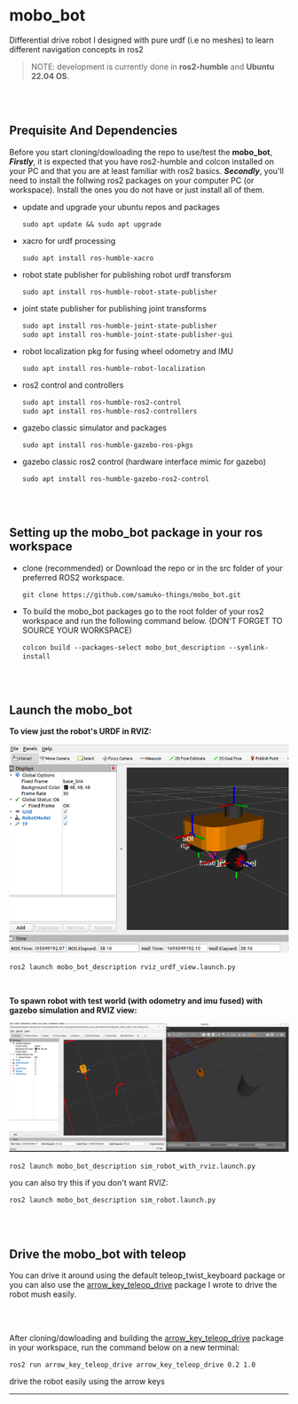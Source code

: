 # mobo_bot 
Differential drive robot I designed with pure urdf (i.e no meshes) to learn different navigation concepts in ros2

> NOTE: development is currently done in **ros2-humble** and **Ubuntu 22.04 OS**.

<br/>
<br/>

## Prequisite And Dependencies
Before you start cloning/dowloading the repo to use/test the **mobo_bot**, ***Firstly***, it is expected that you have ros2-humble and colcon installed on your PC and that you are at least familiar with ros2 basics. ***Secondly***, you'll need to install the follwing ros2 packages on your computer PC (or workspace). Install the ones you do not have or just install all of them.


- update and upgrade your ubuntu repos and packages
  ```shell
  sudo apt update && sudo apt upgrade
  ```
- xacro for urdf processing
  ```shell
  sudo apt install ros-humble-xacro
  ```
- robot state publisher for publishing robot urdf transforsm
  ```shell
  sudo apt install ros-humble-robot-state-publisher
  ```
- joint state publisher for publishing joint transforms
  ```shell
  sudo apt install ros-humble-joint-state-publisher
  sudo apt install ros-humble-joint-state-publisher-gui
  ```
- robot localization pkg for fusing wheel odometry and IMU
  ```shell
  sudo apt install ros-humble-robot-localization
  ```
- ros2 control and controllers
  ```shell
  sudo apt install ros-humble-ros2-control
  sudo apt install ros-humble-ros2-controllers
  ```
- gazebo classic simulator and packages
  ```shell
  sudo apt install ros-humble-gazebo-ros-pkgs
  ```
- gazebo classic ros2 control (hardware interface mimic for gazebo)
  ```shell
  sudo apt install ros-humble-gazebo-ros2-control
  ```

<br/>
<br/>

## Setting up the mobo_bot package in your ros workspace
- clone (recommended) or Download the repo or in the src folder of your preferred ROS2 workspace.

  ```shell
  git clone https://github.com/samuko-things/mobo_bot.git
  ```
- To build the mobo_bot packages go to the root folder of your ros2 workspace and run the following command below. (DON'T FORGET TO SOURCE YOUR WORKSPACE)

  ```shell
  colcon build --packages-select mobo_bot_description --symlink-install
  ```

<br/>
<br/>

## Launch the mobo_bot

**To view just the robot's URDF in RVIZ:**

![mobo_obot](./docs/mobo_bot_rviz_view.png)

  ```shell
  ros2 launch mobo_bot_description rviz_urdf_view.launch.py
  ```

<br/>

**To spawn robot with test world (with odometry and imu fused) with gazebo simulation and RVIZ view:**

![mobo_obot](./docs/mobo_bot_sim_rviz.png)

  ```shell
  ros2 launch mobo_bot_description sim_robot_with_rviz.launch.py
  ```

you can also try this if you don't want RVIZ:
  ```shell
  ros2 launch mobo_bot_description sim_robot.launch.py
  ```

<br/>
<br/>

## Drive the mobo_bot with teleop

You can drive it around using the default teleop_twist_keyboard package or you can
also use the [arrow_key_teleop_drive](https://github.com/samuko-things/pynput_teleop_twist_keyboard/tree/humble_dev) package I wrote to drive the robot mush easily.

<br/>
<br/>

After cloning/dowloading and building the [arrow_key_teleop_drive](https://github.com/samuko-things/pynput_teleop_twist_keyboard/tree/humble_dev) package in your workspace, run the command below on a new terminal:

  ```shell
  ros2 run arrow_key_teleop_drive arrow_key_teleop_drive 0.2 1.0
  ```
drive the robot easily using the arrow keys

---